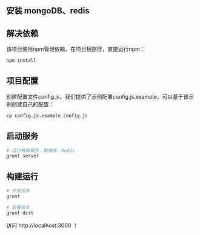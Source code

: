 ## 安装 mongoDB、redis

## 解决依赖

该项目使用npm管理依赖。在项目根路径，直接运行npm：

```bash
npm install
```

## 项目配置

创建配置文件config.js，我们提供了示例配置config.js.example，可以基于该示例创建自己的配置：

```bash
cp config.js.example config.js
```

## 启动服务

```bash
# 运行依赖服务：数据库、Redis
grunt server
```

## 构建运行

```bash
# 开发版本
grunt

# 部署版本
grunt dist
```

访问 http://localhost:3000 ！

